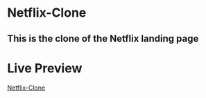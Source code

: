 # Netflix-Clone

## This is the clone of the Netflix landing page

# Live Preview
[Netflix-Clone](https://bhaskar2501.github.io/Netflix-Clone/)
